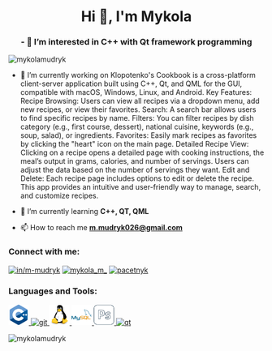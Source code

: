 <h1 align="center">Hi 👋, I'm Mykola</h1>
<h3 align="center">- 👀 I’m interested in C++ with Qt framework programming</h3>

<p align="left"> <img src="https://komarev.com/ghpvc/?username=mykolamudryk&label=Profile%20views&color=0e75b6&style=flat" alt="mykolamudryk" /> </p>

- 🔭 I’m currently working on Klopotenko's Cookbook is a cross-platform client-server application built using C++, Qt, and QML for the GUI, compatible with macOS, Windows, Linux, and Android. 
Key Features: Recipe Browsing: Users can view all recipes via a dropdown menu, add new recipes, or view their favorites. 
Search: A search bar allows users to find specific recipes by name. 
Filters: You can filter recipes by dish category (e.g., first course, dessert), national cuisine, keywords (e.g., soup, salad), or ingredients. 
Favorites: Easily mark recipes as favorites by clicking the "heart" icon on the main page. Detailed Recipe View: Clicking on a recipe opens a detailed page with cooking instructions, the meal’s output in grams, calories, and number of servings. Users can adjust the data based on the number of servings they want. Edit and Delete: Each recipe page includes options to edit or delete the recipe. This app provides an intuitive and user-friendly way to manage, search, and customize recipes.

- 🌱 I’m currently learning **C++, QT, QML**

- 📫 How to reach me **m.mudryk026@gmail.com**

<h3 align="left">Connect with me:</h3>
<p align="left">
<a href="[https://linkedin.com/in/in/m-mudryk](https://www.linkedin.com/in/m-mudryk/)" target="blank"><img align="center" src="https://raw.githubusercontent.com/rahuldkjain/github-profile-readme-generator/master/src/images/icons/Social/linked-in-alt.svg" alt="in/m-mudryk" height="30" width="40" /></a>
<a href="https://instagram.com/mykola_m_" target="blank"><img align="center" src="https://raw.githubusercontent.com/rahuldkjain/github-profile-readme-generator/master/src/images/icons/Social/instagram.svg" alt="mykola_m_" height="30" width="40" /></a>
<a href="https://discord.gg/pacetnyk" target="blank"><img align="center" src="https://raw.githubusercontent.com/rahuldkjain/github-profile-readme-generator/master/src/images/icons/Social/discord.svg" alt="pacetnyk" height="30" width="40" /></a>
</p>

<h3 align="left">Languages and Tools:</h3>
<p align="left"> <a href="https://www.w3schools.com/cpp/" target="_blank" rel="noreferrer"> <img src="https://raw.githubusercontent.com/devicons/devicon/master/icons/cplusplus/cplusplus-original.svg" alt="cplusplus" width="40" height="40"/> </a> <a href="https://git-scm.com/" target="_blank" rel="noreferrer"> <img src="https://www.vectorlogo.zone/logos/git-scm/git-scm-icon.svg" alt="git" width="40" height="40"/> </a> <a href="https://www.linux.org/" target="_blank" rel="noreferrer"> <img src="https://raw.githubusercontent.com/devicons/devicon/master/icons/linux/linux-original.svg" alt="linux" width="40" height="40"/> </a> <a href="https://www.mysql.com/" target="_blank" rel="noreferrer"> <img src="https://raw.githubusercontent.com/devicons/devicon/master/icons/mysql/mysql-original-wordmark.svg" alt="mysql" width="40" height="40"/> </a> <a href="https://www.photoshop.com/en" target="_blank" rel="noreferrer"> <img src="https://raw.githubusercontent.com/devicons/devicon/master/icons/photoshop/photoshop-line.svg" alt="photoshop" width="40" height="40"/> </a> <a href="https://www.qt.io/" target="_blank" rel="noreferrer"> <img src="https://upload.wikimedia.org/wikipedia/commons/0/0b/Qt_logo_2016.svg" alt="qt" width="40" height="40"/> </a> </p>

<p><img align="center" src="https://github-readme-stats.vercel.app/api/top-langs?username=mykolamudryk&show_icons=true&locale=en&layout=compact" alt="mykolamudryk" /></p>
